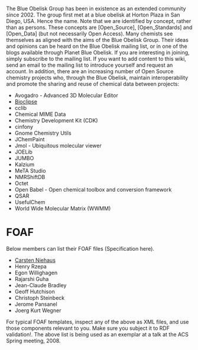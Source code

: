 The Blue Obelisk Group has been in existence as an extended community since 2002. The group first met at a blue obelisk at Horton Plaza in San Diego, USA. Hence the name. Note that we are identified by concept, rather than as persons. These concepts are [Open_Source], [Open_Standards] and [Open_Data] (but not necessarily Open Access). Many chemists see themselves as aligned with the aims of the Blue Obelisk Group. Their ideas and opinions can be heard on the Blue Obelisk mailing list, or in one of the blogs available through Planet Blue Obelisk.
If you are interesting in joining, simply subscribe to the mailing list. If you want to add content to this wiki, send an email to the mailing list to introduce yourself and request an account.
In addition, there are an increasing number of Open Source chemistry projects who, through the Blue Obelisk, maintain interoperability and promote the sharing and reuse of chemical data between projects:

* Avogadro - Advanced 3D Molecular Editor
* [Bioclipse](http://bioclipse.net/)
* cclib
* Chemical MIME Data
* Chemistry Development Kit (CDK)
* cinfony
* Gnome Chemistry Utils
* JChemPaint
* Jmol - Ubiquitous molecular viewer
* JOELib
* JUMBO
* Kalzium
* MeTA Studio
* NMRShiftDB
* Octet
* Open Babel - Open chemical toolbox and conversion framework
* QSAR
* UsefulChem
* World Wide Molecular Matrix (WWMM)

FOAF
====

Below members can list their FOAF files (Specification here).

* [Carsten Niehaus](http://cniehaus.livejournal.com/data/foaf)
* Henry Rzepa
* Egon Willighagen
* Rajarshi Guha
* Jean-Claude Bradley
* Geoff Hutchison
* Christoph Steinbeck
* Jerome Pansanel
* Joerg Kurt Wegner

For typical FOAF templates, inspect any of the above as XML files, and use those components relevant to you. Make sure you subject it to RDF validation!. The above list is being used as an exemplar at a talk at the ACS Spring meeting, 2008.
